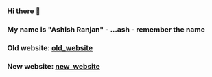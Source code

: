 ### Hi there 👋
### My name is "Ashish Ranjan" - ...ash - remember the name

### Old website: [old_website]
### New website: [new_website]

<!--
**a2rp/a2rp** is a ✨ _special_ ✨ repository because its `README.md` (this file) appears on your GitHub profile.

Here are some ideas to get you started:

- 🔭 I’m currently working on ...
- 🌱 I’m currently learning ...
- 👯 I’m looking to collaborate on ...
- 🤔 I’m looking for help with ...
- 💬 Ask me about ...
- 📫 How to reach me: ...
- 😄 Pronouns: ...
- ⚡ Fun fact: ...
-->

[old_website]: http://www.ashishranjan.in/
[new_website]: https://www.ashishranjan.net/
